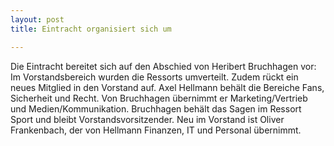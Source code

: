 ```yaml
---
layout: post
title: Eintracht organisiert sich um

---
```


Die Eintracht bereitet sich auf den Abschied von Heribert Bruchhagen vor: Im Vorstandsbereich wurden die Ressorts umverteilt. Zudem rückt ein neues Mitglied in den Vorstand auf. Axel Hellmann behält die Bereiche Fans, Sicherheit und Recht. Von Bruchhagen übernimmt er Marketing/Vertrieb und Medien/Kommunikation. Bruchhagen behält das Sagen im Ressort Sport und bleibt Vorstandsvorsitzender. Neu im Vorstand ist Oliver Frankenbach, der von Hellmann Finanzen, IT und Personal übernimmt.


